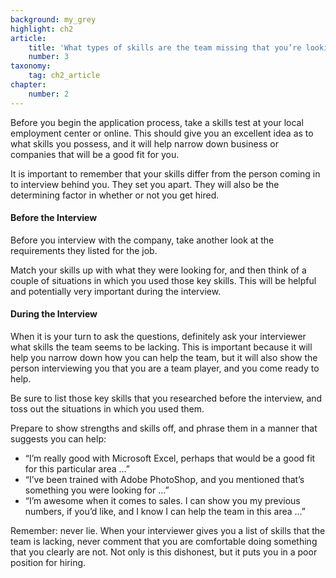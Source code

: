 ```yaml
---
background: my_grey
highlight: ch2
article:
    title: 'What types of skills are the team missing that you’re looking to fill with a new hire?'
    number: 3
taxonomy:
    tag: ch2_article
chapter:
    number: 2
---
```

Before you begin the application process, take a skills test at your local employment center or online. This should give you an excellent idea as to what skills you possess, and it will help narrow down business or companies that will be a good fit for you.

It is important to remember that your skills differ from the person coming in to interview behind you. They set you apart. They will also be the determining factor in whether or not you get hired. 

#### Before the Interview
Before you interview with the company, take another look at the requirements they listed for the job. 

Match your skills up with what they were looking for, and then think of a couple of situations in which you used those key skills. This will be helpful and potentially very important during the interview.

#### During the Interview
When it is your turn to ask the questions, definitely ask your interviewer what skills the team seems to be lacking. This is important because it will help you narrow down how you can help the team, but it will also show the person interviewing you that you are a team player, and you come ready to help.

Be sure to list those key skills that you researched before the interview, and toss out the situations in which you used them. 

Prepare to show strengths and skills off, and phrase them in a manner that suggests you can help: 
* “I’m really good with Microsoft Excel, perhaps that would be a good fit for this particular area …” 
* “I’ve been trained with Adobe PhotoShop, and you mentioned that’s something you were looking for …” 
* “I’m awesome when it comes to sales. I can show you my previous numbers, if you’d like, and I know I can help the team in this area …” 

Remember: never lie. When your interviewer gives you a list of skills that the team is lacking, never comment that you are comfortable doing something that you clearly are not. Not only is this dishonest, but it puts you in a poor position for hiring.
